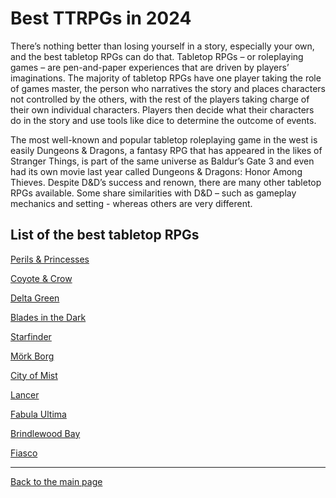 # Best TTRPGs in 2024

There&rsquo;s nothing better than losing yourself in a story, especially your own, and the best tabletop RPGs can do that. Tabletop RPGs &ndash; or roleplaying games &ndash; are pen-and-paper experiences that are driven by players&rsquo; imaginations. The majority of tabletop RPGs have one player taking the role of games master, the person who narratives the story and places characters not controlled by the others, with the rest of the players taking charge of their own individual characters. Players then decide what their characters do in the story and use tools like dice to determine the outcome of events.

The most well-known and popular tabletop roleplaying game in the west is easily Dungeons &amp; Dragons, a fantasy RPG that has appeared in the likes of Stranger Things, is part of the same universe as Baldur&rsquo;s Gate 3 and even had its own movie last year called Dungeons &amp; Dragons: Honor Among Thieves. Despite D&amp;D&rsquo;s success and renown, there are many other tabletop RPGs available. Some share similarities with D&amp;D &ndash; such as gameplay mechanics and setting - whereas others are very different.



## List of the best tabletop RPGs

[Perils &amp; Princesses](list_elements/perilsampprincesses.html)

[Coyote &amp; Crow](list_elements/coyoteampcrow.html)

[ Delta Green](list_elements/deltagreen.html)

[Blades in the Dark](list_elements/bladesinthedark.html)

[Starfinder](list_elements/starfinder.html)

[M&ouml;rk Borg ](list_elements/moumlrkborg.html)

[City of Mist](list_elements/cityofmist.html)

[Lancer](list_elements/lancer.html)

[Fabula Ultima](list_elements/fabulaultima.html)

[Brindlewood Bay](list_elements/brindlewoodbay.html)

[Fiasco](list_elements/fiasco.html)

---

[Back to the main page](main_page.html)
